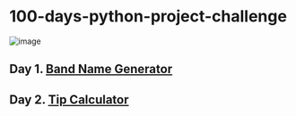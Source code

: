 # 100-days-python-project-challenge
![image](https://github.com/user-attachments/assets/491234c7-67ff-41a1-a066-4822093e697c)

## Day 1. [Band Name Generator](https://github.com/Sravanthi-Duddeti/100-days-python-project-challenge/blob/main/100Days_Challenge/Band%20Name%20generator.png)
## Day 2. [Tip Calculator ](https://github.com/Sravanthi-Duddeti/100-days-python-project-challenge/blob/main/100Days_Challenge/Tip_Calculator.png)

